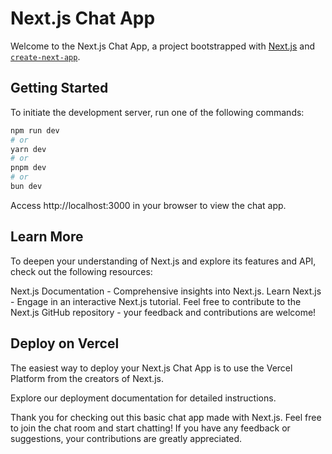 # Next.js Chat App

Welcome to the Next.js Chat App, a project bootstrapped with [Next.js](https://nextjs.org/) and [`create-next-app`](https://github.com/vercel/next.js/tree/canary/packages/create-next-app).

## Getting Started

To initiate the development server, run one of the following commands:

```bash
npm run dev
# or
yarn dev
# or
pnpm dev
# or
bun dev
```

Access http://localhost:3000 in your browser to view the chat app.

## Learn More

To deepen your understanding of Next.js and explore its features and API, check out the following resources:

Next.js Documentation - Comprehensive insights into Next.js.
Learn Next.js - Engage in an interactive Next.js tutorial.
Feel free to contribute to the Next.js GitHub repository - your feedback and contributions are welcome!

## Deploy on Vercel

The easiest way to deploy your Next.js Chat App is to use the Vercel Platform from the creators of Next.js.

Explore our deployment documentation for detailed instructions.

Thank you for checking out this basic chat app made with Next.js. Feel free to join the chat room and start chatting! If you have any feedback or suggestions, your contributions are greatly appreciated.
